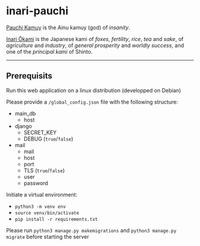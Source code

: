 # inari-pauchi
[Pauchi Kamuy](https://en.wikipedia.org/wiki/Pauchi_Kamuy) is the Ainu kamuy (god) of *insanity*.

[Inari Ōkami](https://en.wikipedia.org/wiki/Inari_%C5%8Ckami) is the Japanese kami of *foxes*, *fertility*, *rice*, *tea* and *sake*, of *agriculture* and *industry*, of *general prosperity* and *worldly success*, and one of the *principal kami* of Shinto.

-----------------------------

## Prerequisits
Run this web application on a linux distribution (developped on Debian)

Please provide a ```/global_config.json``` file with the following structure:
- main_db
  - host
- django
  - SECRET_KEY
  - DEBUG (```true```/```false```)
- mail
  - mail
  - host
  - port
  - TLS (```true```/```false```)
  - user
  - password

Initiate a virtual environment:
- ```python3 -m venv env```
- ```source venv/bin/activate```
- ```pip install -r requirements.txt```

Please run ```python3 manage.py makemigrations``` and ```python3 manage.py migrate``` before starting the server